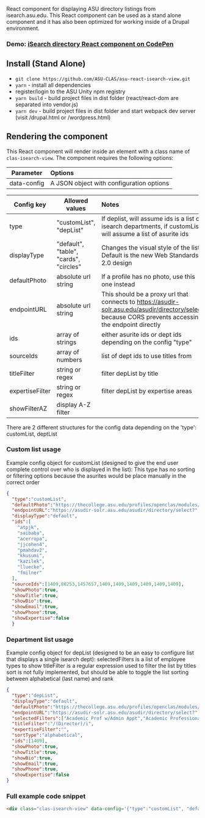 React component for displaying ASU directory listings from isearch.asu.edu. This React component can be used as a stand alone component and it has also been optimized for working inside of a Drupal environment.

### Demo: <a href="https://codepen.io/tkilbour/pen/qBqQwRQ" target="blank">iSearch directory React component on CodePen</a>

## Install (Stand Alone)
* `git clone https://github.com/ASU-CLAS/asu-react-isearch-view.git`
* `yarn` - install all dependencies
* register/login to the ASU Unity npm registry
* `yarn build` - build project files in dist folder (react/react-dom are separated into vendor.js)
* `yarn dev` - build project files in dist folder and start webpack dev server (visit /drupal.html or /wordpress.html)

## Rendering the component

This React component will render inside an element with a class name of `clas-isearch-view`. The component requires the following options:

| Parameter     |  Options |
| ------------- | :------|
| data-config      | A JSON object with configuration options |

| Config key     |  Allowed values |  Notes |
| ------------- | ------|  :------|
| type      | "customList", "depList" | If deplist, will assume ids is a list of isearch departments, if customList will assume a list of asurite ids |
| displayType      | "default", "table", "cards", "circles" | Changes the visual style of the list. Default is the new Web Standards 2.0 design |
| defaultPhoto      | absolute url string | If a profile has no photo, use this one instead |
| endpointURL      | absolute url string | This should be a proxy url that connects to https://asudir-solr.asu.edu/asudir/directory/select? because CORS prevents accessing the endpoint directly |
| ids      | array of strings | either asurite ids or dept ids depending on the config "type" |
| sourceIds      | array of numbers | list of dept ids to use titles from |
| titleFilter      | string or regex | filter depList by title |
| expertiseFilter      | string or regex | filter depList by expertise areas |
| showFilterAZ      | display A-Z filter |


There are 2 different structures for the config data depending on the 'type': customList, deptList

### Custom list usage

Example config object for customList (designed to give the end user complete control over who is displayed in the list):
This type has no sorting or filtering options because the asurites would be place manually in the correct order
```JSON
{
  "type":"customList",
  "defaultPhoto":"https://thecollege.asu.edu/profiles/openclas/modules/custom/clas_isearch/images/avatar.png",
  "endpointURL":"https://asudir-solr.asu.edu/asudir/directory/select?",
  "displayType":"default",
  "ids":[
    "atpjk",
    "saibaba",
    "acerropa",
    "jjcohen4",
    "pmahdav2",
    "kkusumi",
    "kazilek",
    "lluecke",
    "fmilner"
  ],
  "sourceIds":[1409,88253,1457657,1409,1409,1409,1409,1409,1409],
  "showPhoto":true,
  "showTitle":true,
  "showBio":true,
  "showEmail":true,
  "showPhone":true,
  "showExpertise":false
  }
```

### Department list usage

Example config object for depList (designed to be an easy to configure list that displays a single isearch dept):
selectedFilters is a list of employee types to show
titleFilter is a regular expression used to filter the list by titles
sort is not fully implemented, but should be able to toggle the list sorting between alphabetical (last name) and rank
```JSON
{
  "type":"depList",
  "displayType":"default",
  "defaultPhoto":"https://thecollege.asu.edu/profiles/openclas/modules/custom/clas_isearch/images/avatar.png",
  "endpointURL":"https://asudir-solr.asu.edu/asudir/directory/select?",
  "selectedFilters":["Academic Prof w/Admin Appt","Academic Professional","Administrative","Classified","Faculty","Faculty w/Admin Appointment","Graduate Assistant/Associate","Post Doctoral Scholars","University Staff"],
  "titleFilter":"/(Director)/i",
  "expertiseFilter":"",
  "sortType":"alphabetical",
  "ids":[1409],
  "showPhoto":true,
  "showTitle":true,
  "showBio":true,
  "showEmail":true,
  "showPhone":true,
  "showExpertise":false
}
```

### Full example code snippet
```html
<div class="clas-isearch-view" data-config='{"type":"customList", "defaultPhoto":"https://thecollege.asu.edu/profiles/openclas/modules/custom/clas_isearch/images/avatar.png", "endpointURL":"https://asudir-solr.asu.edu/asudir/directory/select?","displayType":"default","ids":["atpjk","saibaba","acerropa","jjcohen4","pmahdav2","kkusumi","kazilek","lluecke","fmilner"],"sourceIds":[1409,88253,1457657,1409,1409,1409,1409,1409,1409],"showPhoto":true,"showTitle":true,"showBio":true,"showEmail":true,"showPhone":true}'></div>
```
